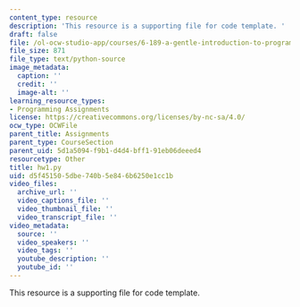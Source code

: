 ```yaml
---
content_type: resource
description: 'This resource is a supporting file for code template. '
draft: false
file: /ol-ocw-studio-app/courses/6-189-a-gentle-introduction-to-programming-using-python-january-iap-2011/d5f451505dbe740b5e846b6250e1cc1b_hw1.py
file_size: 871
file_type: text/python-source
image_metadata:
  caption: ''
  credit: ''
  image-alt: ''
learning_resource_types:
- Programming Assignments
license: https://creativecommons.org/licenses/by-nc-sa/4.0/
ocw_type: OCWFile
parent_title: Assignments
parent_type: CourseSection
parent_uid: 5d1a5094-f9b1-d4d4-bff1-91eb06deeed4
resourcetype: Other
title: hw1.py
uid: d5f45150-5dbe-740b-5e84-6b6250e1cc1b
video_files:
  archive_url: ''
  video_captions_file: ''
  video_thumbnail_file: ''
  video_transcript_file: ''
video_metadata:
  source: ''
  video_speakers: ''
  video_tags: ''
  youtube_description: ''
  youtube_id: ''
---
```

This resource is a supporting file for code template.